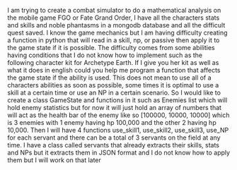 I am trying to create a combat simulator to do a mathematical analysis on the mobile game FGO or Fate Grand Order, I have all the characters stats and skills and noble phantasms in a mongodb database and all the difficult quest saved. I know the game mechanics but I am having difficulty creating a function in python that will read in a skill, np, or passive then apply it to the game state if it is possible. The difficulty comes from some abilities having conditions that I do not know how to implement such as the following character kit for Archetype Earth. If I give you her kit as well as what it does in english could you help me program a function that affects the game state if the ability is used. This does not mean to use all of a characters abilities as soon as possible, some times it is optimal to use a skill at a certain time or use an NP in a certain scenario. So I would like to create a class GameState and functions in it such as Enemies list which will hold enemy statistics but for now it will just hold an array of numbers that will act as the health bar of the enemy like so [100000, 10000, 10000] which is 3 enemies with 1 enemy having hp 100,000 and the other 2 having hp 10,000. Then I will have 4 functions use_skill1, use_skill2, use_skill3, use_NP for each servant and there can be a total of 3 servants on the field at any time. I have a class called servants that already extracts their skills, stats and NPs but it extracts them in JSON format and I do not know how to apply them but I will work on that later
